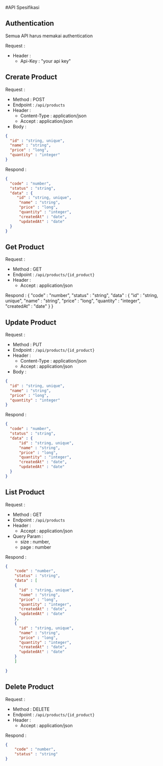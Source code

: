 #API Spesifikasi

## Authentication
Semua API harus memakai authentication

Request :
- Header :
    - Api-Key : "your api key"

## Crerate Product

Request :
- Method : POST
- Endpoint : `/api/products`
- Header :
    - Content-Type : application/json
    - Accept : application/json
- Body :
```json
{
  "id" : "string, unique",
  "name" : "string",
  "price" : "long",
  "quantity" : "integer"
}
```
Respond :
```json
{
  "code" : "number",
  "status" : "string",
  "data" : {
     "id" : "string, unique",
      "name" : "string",
      "price" : "long",
      "quantity" : "integer",
      "createdAt" : "date",
      "updatedAt" : "date"
  }
}
```

## Get Product
Request :
- Method : GET
- Endpoint : `/api/products/{id_product}`
- Header :
    - Accept : application/json

Respond :
{
  "code" : "number",
  "status" : "string",
  "data" : {
     "id" : "string, unique",
      "name" : "string",
      "price" : "long",
      "quantity" : "integer",
      "createdAt" : "date"
  }
}

## Update Product
Request :
- Method : PUT
- Endpoint : `/api/products/{id_product}`
- Header :
    - Content-Type : application/json
    - Accept : application/json
- Body :
```json
{
  "id" : "string, unique",
  "name" : "string",
  "price" : "long",
  "quantity" : "integer"
}
```

Respond :
```json
{
  "code" : "number",
  "status" : "string",
  "data" : {
      "id" : "string, unique",
      "name" : "string",
      "price" : "long",
      "quantity" : "integer",
      "createdAt" : "date",
      "updatedAt" : "date"
  }
}
```

## List Product
Request :
- Method : GET
- Endpoint : `/api/products`
- Header :
    - Accept : application/json
- Query Param :
    - size : number,
    - page : number

Respond :
```json
{
    "code" : "number",
    "status" : "string",
    "data" : [
    {
      "id" : "string, unique",
      "name" : "string",
      "price" : "long",
      "quantity" : "integer",
      "createdAt" : "date",
      "updatedAt" : "date"
    },
    {
      "id" : "string, unique",
      "name" : "string",
      "price" : "long",
      "quantity" : "integer",
      "createdAt" : "date",
      "updatedAt" : "date"
    }
    ]
    
}   
```

## Delete Product
Request :
- Method : DELETE
- Endpoint : `/api/products/{id_product}`
- Header :
    - Accept : application/json

Respond :
```json
{
    "code" : "number",
    "status" : "string"
}   
```